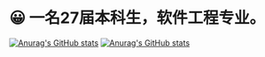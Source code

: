 # 😀 一名27届本科生，软件工程专业。

[![Anurag's GitHub stats](https://github-readme-stats.vercel.app/api/top-langs/?username=YXRRXY)](https://github.com/anuraghazra/github-readme-stats)
[![Anurag's GitHub stats](https://github-readme-stats.vercel.app/api?username=YXRRXY)](https://github.com/anuraghazra/github-readme-stats)

